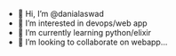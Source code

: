 - 👋 Hi, I’m @danialaswad
- 👀 I’m interested in devops/web app
- 🌱 I’m currently learning python/elixir
- 💞️ I’m looking to collaborate on webapp...


